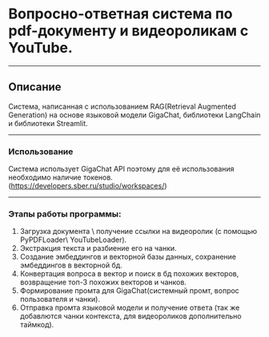 # Вопросно-ответная система по pdf-документу и видеороликам с YouTube.
___
## Описание
Система, написанная с использованием RAG(Retrieval Augmented Generation) на основе языковой модели GigaChat, библиотеки LangChain и библиотеки Streamlit.
___
### Использование
Система использует GigaChat API поэтому для её использования необходимо наличие токенов. (https://developers.sber.ru/studio/workspaces/)
___
### Этапы работы программы:
1) Загрузка документа \ получение ссылки на видеоролик (с помощью PyPDFLoader\ YouTubeLoader).
2) Экстракция текста и разбиение его на чанки.
3) Создание эмбеддингов и векторной базы данных, сохранение эмбеддингов в векторной бд.
4) Конвертация вопроса в вектор и поиск в бд похожих векторов, возвращение топ-3 похожих векторов и чанков.
5) Формирование промта для GigaChat(системный промт, вопрос пользователя и чанки).
6) Отправка промта языковой модели и получение ответа (так же добавлются чанки контекста, для видеороликов дополнительно таймкод). 

